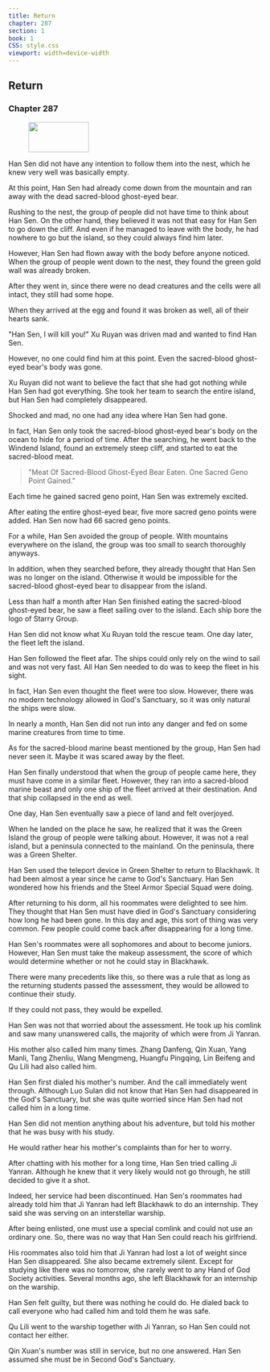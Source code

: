 ```yaml
---
title: Return
chapter: 287
section: 1
book: 1
CSS: style.css
viewport: width=device-width
---
```


## Return

### Chapter 287

<figure>
	<img src="../Images/gem.gif" alt="" id="gem" width="120" height="60" />
</figure>

Han Sen did not have any intention to follow them into the nest, which he knew very well was basically empty.

At this point, Han Sen had already come down from the mountain and ran away with the dead sacred-blood ghost-eyed bear.

Rushing to the nest, the group of people did not have time to think about Han Sen. On the other hand, they believed it was not that easy for Han Sen to go down the cliff. And even if he managed to leave with the body, he had nowhere to go but the island, so they could always find him later.

However, Han Sen had flown away with the body before anyone noticed. When the group of people went down to the nest, they found the green gold wall was already broken.

After they went in, since there were no dead creatures and the cells were all intact, they still had some hope.

When they arrived at the egg and found it was broken as well, all of their hearts sank.

"Han Sen, I will kill you!" Xu Ruyan was driven mad and wanted to find Han Sen.

However, no one could find him at this point. Even the sacred-blood ghost-eyed bear's body was gone.

Xu Ruyan did not want to believe the fact that she had got nothing while Han Sen had got everything. She took her team to search the entire island, but Han Sen had completely disappeared.

Shocked and mad, no one had any idea where Han Sen had gone.

In fact, Han Sen only took the sacred-blood ghost-eyed bear's body on the ocean to hide for a period of time. After the searching, he went back to the Windend Island, found an extremely steep cliff, and started to eat the sacred-blood meat.

> "Meat Of Sacred-Blood Ghost-Eyed Bear Eaten. One Sacred Geno Point Gained."

Each time he gained sacred geno point, Han Sen was extremely excited.

After eating the entire ghost-eyed bear, five more sacred geno points were added. Han Sen now had 66 sacred geno points.

For a while, Han Sen avoided the group of people. With mountains everywhere on the island, the group was too small to search thoroughly anyways.

In addition, when they searched before, they already thought that Han Sen was no longer on the island. Otherwise it would be impossible for the sacred-blood ghost-eyed bear to disappear from the island.

Less than half a month after Han Sen finished eating the sacred-blood ghost-eyed bear, he saw a fleet sailing over to the island. Each ship bore the logo of Starry Group.

Han Sen did not know what Xu Ruyan told the rescue team. One day later, the fleet left the island.

Han Sen followed the fleet afar. The ships could only rely on the wind to sail and was not very fast. All Han Sen needed to do was to keep the fleet in his sight.

In fact, Han Sen even thought the fleet were too slow. However, there was no modern technology allowed in God's Sanctuary, so it was only natural the ships were slow.

In nearly a month, Han Sen did not run into any danger and fed on some marine creatures from time to time.

As for the sacred-blood marine beast mentioned by the group, Han Sen had never seen it. Maybe it was scared away by the fleet.

Han Sen finally understood that when the group of people came here, they must have come in a similar fleet. However, they ran into a sacred-blood marine beast and only one ship of the fleet arrived at their destination. And that ship collapsed in the end as well.

One day, Han Sen eventually saw a piece of land and felt overjoyed.

When he landed on the place he saw, he realized that it was the Green Island the group of people were talking about. However, it was not a real island, but a peninsula connected to the mainland. On the peninsula, there was a Green Shelter.

Han Sen used the teleport device in Green Shelter to return to Blackhawk. It had been almost a year since he came to God's Sanctuary. Han Sen wondered how his friends and the Steel Armor Special Squad were doing.

After returning to his dorm, all his roommates were delighted to see him. They thought that Han Sen must have died in God's Sanctuary considering how long he had been gone. In this day and age, this sort of thing was very common. Few people could come back after disappearing for a long time.

Han Sen's roommates were all sophomores and about to become juniors. However, Han Sen must take the makeup assessment, the score of which would determine whether or not he could stay in Blackhawk.

There were many precedents like this, so there was a rule that as long as the returning students passed the assessment, they would be allowed to continue their study.

If they could not pass, they would be expelled.

Han Sen was not that worried about the assessment. He took up his comlink and saw many unanswered calls, the majority of which were from Ji Yanran.

His mother also called him many times. Zhang Danfeng, Qin Xuan, Yang Manli, Tang Zhenliu, Wang Mengmeng, Huangfu Pingqing, Lin Beifeng and Qu Lili had also called him.

Han Sen first dialed his mother's number. And the call immediately went through. Although Luo Sulan did not know that Han Sen had disappeared in the God's Sanctuary, but she was quite worried since Han Sen had not called him in a long time.

Han Sen did not mention anything about his adventure, but told his mother that he was busy with his study.

He would rather hear his mother's complaints than for her to worry.

After chatting with his mother for a long time, Han Sen tried calling Ji Yanran. Although he knew that it very likely would not go through, he still decided to give it a shot.

Indeed, her service had been discontinued. Han Sen's roommates had already told him that Ji Yanran had left Blackhawk to do an internship. They said she was serving on an interstellar warship.

After being enlisted, one must use a special comlink and could not use an ordinary one. So, there was no way that Han Sen could reach his girlfriend.

His roommates also told him that Ji Yanran had lost a lot of weight since Han Sen disappeared. She also became extremely silent. Except for studying like there was no tomorrow, she rarely went to any Hand of God Society activities. Several months ago, she left Blackhawk for an internship on the warship.

Han Sen felt guilty, but there was nothing he could do. He dialed back to call everyone who had called him and told them he was safe.

Qu Lili went to the warship together with Ji Yanran, so Han Sen could not contact her either.

Qin Xuan's number was still in service, but no one answered. Han Sen assumed she must be in Second God's Sanctuary.
